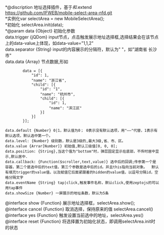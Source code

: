  *@discription 地址选择插件，基于$和$.extend https://github.com/IFWEB/mobile-select-area-nfd.git  
 *实例化var selectArea = new MobileSelectArea();  
 *初始化 selectArea.init(data);  
 *@param data {Object} 初始化参数  
 	data.trigger {jQDom} input节点，点击触发展示地址选择框,选择结果会在该节点上的data-value上体现，如data-value="1,1,2"  
 	data.separator {String} input的内容展示的分隔符，默认为" "，如"湖南省 长沙市"   
    data.data {Array} 节点数据,形如  
```
    	data = [{
	        "id": 1,
	        "name": "浙江省",
	        "child": [{
	            "id": "1",
	            "name": "杭州市",
	            "child": [{
	                "id": 1,
	                "name": "滨江区"
	            }]
	        }]
	    }];
```
    data.default {Number} 0|1，默认值为0； 0表示没有默认选项，用"——"代替，1表示有默认选项，默认选中第一个。  
    data.level: {Number} 级别数，默认是3级的,最大3级,省、市、区。  
    data.value {Arrar[Number]} 初始值,默认三级值[0, 0, 0];  
    data.position: {String},当这个值为"bottom"时，弹层固定显示在底部，不传时居中显示,默认居中.  
    data.callback: {Function($scroller,text,value)} 选中后的回调;传参第一个是容器，第二个是选中后的text值，第三个参数是选中后的id。并且this指向当前对象。  默认有填充trigger的value值，以及赋值它后面紧跟着的hidden的value值，以逗号分隔id，空格分隔文字  
	data.eventName {String} tap|click,触发事件名称，默认click,使用zeptojs的可以用tap事件  
	data.showSize {Number} 一屏展示的地址条数，默认为5条  
  
 @interface show {Function} 展示地址选择框，selectArea.show();  
 @interface cancel {Function} 取消选择，保持原来的值 selectArea.cancel()  
 @interface yes {Function} 触发设置当前选中的地址，selectArea.yes()  
 @interface reset {Function} 将选择置为初始化状态，即调用selectArea.init时的状态  